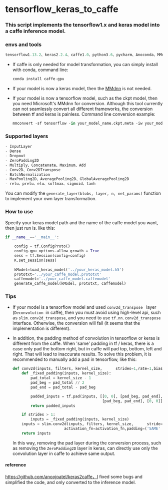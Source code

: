 # tensorflow_keras_to_caffe

### This script implements the tensorflow1.x and keras model into a caffe inference model.

### envs and tools

```python
tensorflow1.13.2、keras2.2.4、caffe1.0、python3.6、pycharm、Anoconda、MMdnn0.2.4、ubuntu18.04
```

* If caffe is only needed for model transformation, you can simply install with conda, command line:

  ```python
  conda install caffe-gpu
  ```

* If your model is now a keras model, then the [MMdnn]( https://github.com/microsoft/MMdnn) is not needed.

* If your model is now a tensorflow model, such as the ckpt model, then you need Microsoft's MMdnn for conversion. Although this tool currently can not seamlessly convert all different frameworks, the conversion between tf and keras is painless. Command line conversion example:

  ```python
  mmconvert -sf tensorflow -in your_model_name.ckpt.meta -iw your_model_name.ckpt --inNodeName input_name --inputShape 224,224,3 --dstNodeName output1 ouput2 -df keras -om your_keras_model.h5
  ```

### Supported layers

```python
- InputLayer
- Dense
- Dropout
- ZeroPadding2D
- Multiply、Concatenate、Maximum、Add
- Conv2D、Conv2DTranspose
- BatchNormalization
- MaxPooling2D、AveragePooling2D、GlobalAveragePooling2D
- relu、prelu、elu、softmax、sigmoid、tanh
```

You can modify the `generate_layer(blobs, layer, n, net_params)`  function to implement your own layer transformation.

### How to use

Specify your keras model path and the name of the caffe model you want, then just run is. like this:

```python
if __name__=='__main__':
    
    config = tf.ConfigProto()
    config.gpu_options.allow_growth = True
    sess = tf.Session(config=config)
    K.set_session(sess)
    
    kModel=load_keras_model('../your_keras_model.h5')
    prototxt='../your_caffe_model.prototxt'
    caffemodel='../your_caffe_model.caffemodel'
    generate_caffe_model(kModel, prototxt, caffemodel)
```

### Tips

* If your model is a tensorflow model and used `conv2d_transpose ` layer (`Deconvolution `in caffe), then you must avoid using high-level api, such as `slim.conv2d_transpose`, and you need to use  `tf.nn.conv2d_transpose` interface. Otherwise, the conversion will fail (it seems that the implementation is different).

* In addition, the padding method of convolution in tensorflow or keras is different from the caffe. When 'same' padding in tf / keras, there is a case only pad the bottom right, but in caffe will pad top, bottom, left and right. That will lead to inaccurate results. To solve this problem, it is recommended to manually add a pad in tensorflow, like this:

  ```python
  def conv2d(inputs, filters, kernel_size,      strides=1,rate=1,biases_initializer=tf.zeros_initializer,  activation_fn=tf.nn.relu):#stride>1时padding，valid卷积实现same
      def _fixed_padding(inputs, kernel_size):
          pad_total = kernel_size - 1
          pad_beg = pad_total // 2
          pad_end = pad_total - pad_beg
  
          padded_inputs = tf.pad(inputs, [[0, 0], [pad_beg, pad_end],
                                          [pad_beg, pad_end], [0, 0]], mode='CONSTANT')
          return padded_inputs
  
      if strides > 1:
          inputs = _fixed_padding(inputs, kernel_size)
      inputs = slim.conv2d(inputs, filters, kernel_size,      stride=strides,rate=rate,biases_initializer=biases_initializer,
                         activation_fn=activation_fn,padding=('SAME' if strides == 1  else 'VALID'),weights_initializer=tf.initializers.he_normal())
      return inputs
  ```

  In this way, removing the pad layer during the conversion process, such as removing the `ZeroPadding2D` layer in keras, can directly use only the convolution layer in caffe to achieve same output.

#### reference

https://github.com/anoojpatel/keras2caffe，I fixed some bugs and simplified the code, and only converted to the inference model.
